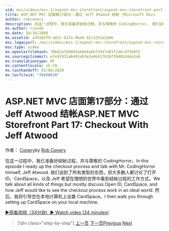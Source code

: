 ```yaml
---
uid: mvc/videos/mvc-1/aspnet-mvc-storefront/aspnet-mvc-storefront-part-17-checkout-with-jeff-atwood
title: ASP.NET MVC 店面第17部分：通过 Jeff Atwood 结帐 |Microsoft Docs
author: robconery
description: 在这一过程中，我已准备好结帐过程，并与尊敬的 CodingHorror。 我们谈到了所有类型的东西，但主要讨论 Ope
ms.author: riande
ms.date: 10/16/2008
ms.assetid: a39182f9-a82c-41fa-9be0-92c2291a3a96
msc.legacyurl: /mvc/videos/mvc-1/aspnet-mvc-storefront/aspnet-mvc-storefront-part-17-checkout-with-jeff-atwood
msc.type: video
ms.openlocfilehash: 78b62a7b9093ab6e8a6bfd3d7a01f136c47568f2
ms.sourcegitcommit: e7e91932a6e91a63e2e46417626f39d6b244a3ab
ms.translationtype: MT
ms.contentlocale: zh-CN
ms.lasthandoff: 03/06/2020
ms.locfileid: "78450638"
---
```

# <a name="aspnet-mvc-storefront-part-17-checkout-with-jeff-atwood"></a><span data-ttu-id="0c143-104">ASP.NET MVC 店面第17部分：通过 Jeff Atwood 结帐</span><span class="sxs-lookup"><span data-stu-id="0c143-104">ASP.NET MVC Storefront Part 17: Checkout With Jeff Atwood</span></span>

<span data-ttu-id="0c143-105">作者： [Conery](https://github.com/robconery)</span><span class="sxs-lookup"><span data-stu-id="0c143-105">by [Rob Conery](https://github.com/robconery)</span></span>

<span data-ttu-id="0c143-106">在这一过程中，我已准备好结帐过程，并与尊敬的 CodingHorror。</span><span class="sxs-lookup"><span data-stu-id="0c143-106">In this episode I ready up the checkout process and talk with Mr. CodingHorror himself, Jeff Atwood.</span></span> <span data-ttu-id="0c143-107">我们谈到了所有类型的东西，但大多数人都讨论了打开 ID、CardSpace，以及 Jeff 希望在理想的世界中看到结帐过程的工作方式。</span><span class="sxs-lookup"><span data-stu-id="0c143-107">We talk about all kinds of things but mostly discuss Open ID, CardSpace, and how Jeff would like to see the checkout process work in an ideal world.</span></span> <span data-ttu-id="0c143-108">然后，我将引导您在本地计算机上设置 CardSpace。</span><span class="sxs-lookup"><span data-stu-id="0c143-108">I then walk you through setting up CardSpace on your local machine.</span></span>

[<span data-ttu-id="0c143-109">&#9654;观看视频（34分钟）</span><span class="sxs-lookup"><span data-stu-id="0c143-109">&#9654; Watch video (34 minutes)</span></span>](https://channel9.msdn.com/Blogs/ASP-NET-Site-Videos/aspnet-mvc-storefront-part-17-checkout-with-jeff-atwood)

> [!div class="step-by-step"]
> <span data-ttu-id="0c143-110">[上一页](aspnet-mvc-storefront-part-16-membership-redo-with-openid.md)
> [下一页](aspnet-mvc-storefront-part-18-creating-an-experience.md)</span><span class="sxs-lookup"><span data-stu-id="0c143-110">[Previous](aspnet-mvc-storefront-part-16-membership-redo-with-openid.md)
[Next](aspnet-mvc-storefront-part-18-creating-an-experience.md)</span></span>
